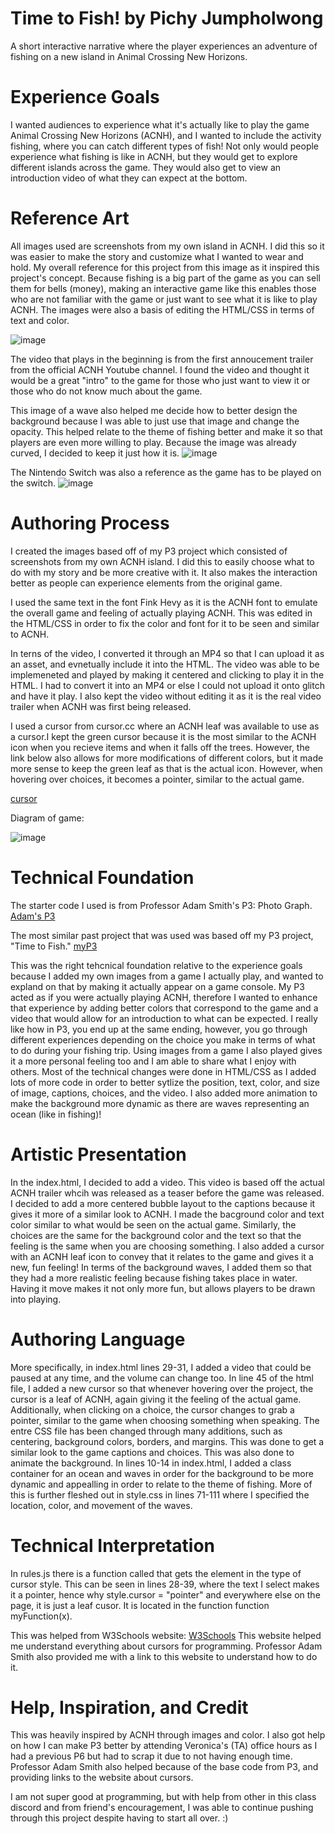 # Time to Fish! by Pichy Jumpholwong

A short interactive narrative where the player experiences an adventure of fishing
on a new island in Animal Crossing New Horizons.

# Experience Goals

I wanted audiences to experience what it's actually like to play the game
Animal Crossing New Horizons (ACNH), and I wanted to include the activity fishing, where you
can catch different types of fish! Not only would people experience what fishing is like in ACNH, but
they would get to explore different islands across the game. They would also get to view an
introduction video of what they can expect at the bottom.

# Reference Art

All images used are screenshots from my own island in ACNH. I did this so it was easier
to make the story and customize what I wanted to wear and hold. My overall reference for
this project from this image as it inspired this project's concept.
Because fishing is a big part of the game as you can sell them for bells (money),
making an interactive game like this enables those who are not familiar with
the game or just want to see what it is like to play ACNH. The images were also a basis of editing the HTML/CSS in terms of text and color.

![image](89994064-3170-4eb9-b760-92d72489094a%2Facnh%20fishing.jpeg?v=1638384978614)

The video that plays in the beginning is from the first annoucement trailer from the official ACNH Youtube channel.
I found the video and thought
it would be a great "intro" to the game for those who just want
to view it or those who do not know much about the game.

This image of a wave also helped me decide how to better design the background because I was able to just use that
image and change the opacity. This helped relate to the theme of fishing better and make it so that
players are even more willing to play. Because the image was already curved, I decided to keep it just how it is.
![image](3041ed69-16f2-4ca4-b819-67f667fbab1b%2Fwave%20image.svg?v=1638480206098)

The Nintendo Switch was also a reference as the game has to be played on the switch.
![image](89994064-3170-4eb9-b760-92d72489094a%2Fnintendo%20switch%20image.jpeg?v=1638302306525)

# Authoring Process

I created the images based off of my P3 project which consisted of screenshots from my own
ACNH island. I did this to easily choose what to do with my story and be
more creative with it. It also makes the interaction better as people can experience elements from the original game.

I used the same text in the font Fink Hevy as it is the ACNH font to emulate
the overall game and feeling of actually playing ACNH. This was edited in the HTML/CSS
in order to fix the color and font for it to be seen and similar to ACNH.

In terns of the video, I converted it through an MP4 so that I can upload it as an asset,
and evnetually include it into the HTML. The video was able to be implemeneted and played
by making it centered and clicking to play it in the HTML. I had to convert it into an MP4
or else I could not upload it onto glitch and have it play. I also kept the video without
editing it as it is the real video trailer when ACNH was first being released.

I used a cursor from cursor.cc where an ACNH leaf was available to use as a cursor.I kept the green
cursor because it is the most similar to the ACNH icon when you recieve items and when it falls off the trees.
However, the link below also allows for more modifications of different colors, but it made more sense to keep the
green leaf as that is the actual icon. However, when hovering over choices, it becomes a pointer, similar to the
actual game.

[cursor](https://www.cursor.cc/?action=icon&file_id=28145)

Diagram of game:

![image](20063bc3-0987-4207-a361-6d7d8ed86e5b%2FIMG_1724.PNG?v=1635997615416)

# Technical Foundation

The starter code I used is from Professor Adam Smith's P3: Photo Graph. [Adam's P3](https://glitch.com/~photo-graph-base-2021)

The most similar past project that was used was based off my P3 project, "Time to Fish."
[myP3](https://p3-time-to-fish.glitch.me)

This was the right tehcnical foundation relative to the experience goals because I added my
own images from a game I actually play, and wanted to expland on that by making it actually
appear on a game console. My P3 acted as if you were actually playing ACNH, therefore I
wanted to enhance that experience by adding better colors that correspond to the game and
a video that would allow for an introduction to what can be expected. I really like how in
P3, you end up at the same ending, however, you go through different experiences depending
on the choice you make in terms of what to do during your fishing trip. Using images from a game I also played
gives it a more personal feeling too and I am able to share what I enjoy with others.
Most of the technical changes were done in HTML/CSS as I added lots of more code in order
to better sytlize the position, text, color, and size of image, captions, choices, and the
video. I also added more animation to make the background more dynamic as there are waves representing an ocean (like in fishing)!

# Artistic Presentation

In the index.html, I decided to add a video. This video is based off the actual ACNH
trailer whcih was released as a teaser before the game was released. I decided to add a
more centered bubble layout to the captions because it gives it more of a similar look
to ACNH. I made the bacground color and text color similar to what would be seen on the
actual game. Similarly, the choices are the same for the background color and the
text so that the feeling is the same when you are choosing something. I also added a cursor with
an ACNH leaf icon to convey that it relates to the game and gives it a new, fun feeling! In terms of the
background waves, I added them so that they had a more realistic feeling because fishing takes place in
water. Having it move makes it not only more fun, but allows players to be drawn into playing.

# Authoring Language

More specifically, in index.html lines 29-31, I added a video that could be paused at any
time, and the volume can change too. In line 45 of the html file, I added a new cursor so that whenever
hovering over the project, the cursor is a leaf of ACNH, again giving it the feeling of
the actual game. Additionally, when clicking on a choice, the cursor changes to grab a pointer, similar
to the game when choosing something when speaking. The entre CSS file has been changed through many additions, such as
centering, background colors, borders, and margins. This was done to get a similar look
to the game captions and choices. This was also done to animate the background. In lines 10-14 in index.html, I added a class container for an ocean and waves
in order for the background to be more dynamic and appealling in order to relate to the theme of fishing. More
of this is further fleshed out in style.css in lines 71-111 where I specified the location, color, and movement of the waves.

# Technical Interpretation

In rules.js there is a function called that gets the element in the type of cursor style.
This can be seen in lines 28-39, where the text I select makes it a pointer, hence why style.cursor = "pointer" and everywhere else on the page,
it is just a leaf cusor. It is located in the function function myFunction(x).


This was helped from W3Schools website: [W3Schools](https://www.w3schools.com/jsref/prop_style_cursor.asp)
This website helped me understand everything about cursors for programming. Professor Adam Smith also provided me with a link to
this website to understand how to do it.

# Help, Inspiration, and Credit

This was heavily inspired by ACNH through images and color. I also got help on how I can
make P3 better by attending Veronica's (TA) office hours as I had a previous P6 but had to scrap it due
to not having enough time. Professor Adam Smith also helped because of the base code from P3, and
providing links to the website about cursors.

I am not super good at programming, but with help from other in this class discord and from friend's
encouragement, I was able to continue pushing through this project despite having to start all over. :)
